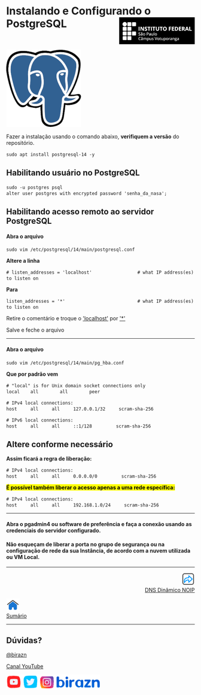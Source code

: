 # Instalando e Configurando o PostgreSQL <img align="right" src="../img/vtp_ifsp-pb.png" width="40%">

<br>
<br>

<img title="" src="../img/postgresql.png" alt="">

Fazer a instalação usando o comando abaixo, **verifiquem a versão** do repositório.

```shell
sudo apt install postgresql-14 -y
```

## Habilitando usuário no PostgreSQL

```shell
sudo -u postgres psql
alter user postgres with encrypted password 'senha_da_nasa';
```

## Habilitando acesso remoto ao servidor PostgreSQL

#### Abra o arquivo

```shell
sudo vim /etc/postgresql/14/main/postgresql.conf
```

**Altere a linha**

```shell
# listen_addresses = 'localhost'                 # what IP address(es) to listen on
```

**Para**

```shell
listen_addresses = '*'                           # what IP address(es) to listen on
```

Retire o comentário e troque o <u>'localhost'</u> por <u>'*'</u>

Salve e feche o arquivo

------

#### Abra o arquivo

```shell
sudo vim /etc/postgresql/14/main/pg_hba.conf
```

**Que por padrão vem**

```shell
# "local" is for Unix domain socket connections only
local    all        all        peer
```

```shell
# IPv4 local connections:
host     all     all     127.0.0.1/32     scram-sha-256
```

```shell
# IPv6 local connections:
host     all     all     ::1/128         scram-sha-256
```

## Altere conforme necessário

**Assim ficará a regra de liberação:**

```shell
# IPv4 local connections:
host     all     all     0.0.0.0/0         scram-sha-256
```

<mark>**É possível também liberar o acesso apenas a uma rede específica:**</mark>

```shell
# IPv4 local connections:
host     all     all     192.168.1.0/24     scram-sha-256  
```

------

#### Abra o pgadmin4 ou software de preferência e faça a conexão usando as credenciais do servidor configurado.

#### Não esqueçam de liberar a porta no grupo de segurança ou na configuração de rede da sua Instância, de acordo com a nuvem utilizada ou VM Local.

---

<p align="right">
  <a href="07-DNS_Dinâmico_NOIP.md">
     <img title="DNS Dinâmico NOIP" src="../img/seta-para-frente.png" width="35" />
  <br>
  DNS Dinâmico NOIP
  </a>

</p> 
<p align="left">
<a href="https://github.com/birazn/IDS-IFSPVTP#sumário">
    <img src="../img/casa.png" width="35" />
  <br>
  Sumário
</a>
</p>

---

## Dúvidas?

[@birazn](https://www.instagram.com/birazn)

[Canal YouTube](https://www.youtube.com/birazn)

<img src="../img/birazn-social.png" width="250"/>
